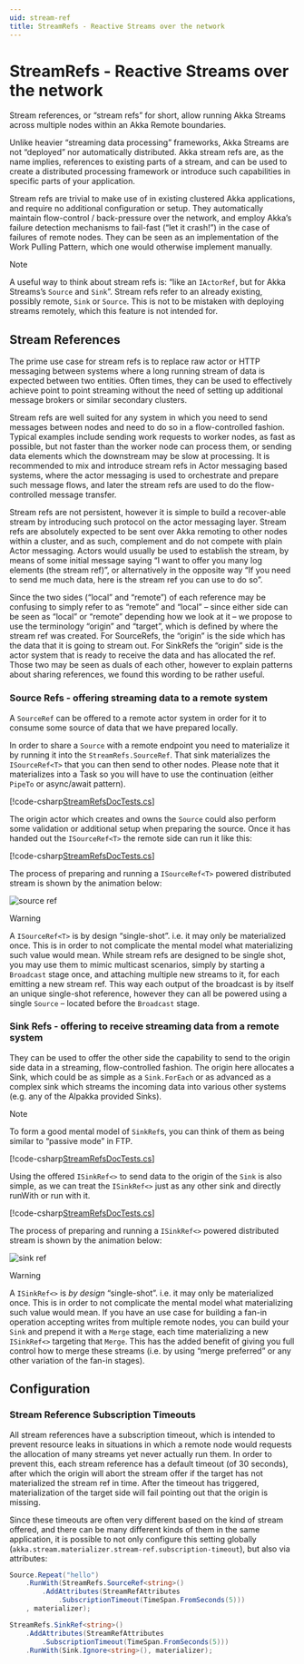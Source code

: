 ```yaml
---
uid: stream-ref
title: StreamRefs - Reactive Streams over the network
---
```


# StreamRefs - Reactive Streams over the network

Stream references, or “stream refs” for short, allow running Akka Streams across multiple nodes within an Akka Remote boundaries.

Unlike heavier “streaming data processing” frameworks, Akka Streams are not “deployed” nor automatically distributed. Akka stream refs are, as the name implies, references to existing parts of a stream, and can be used to create a distributed processing framework or introduce such capabilities in specific parts of your application.

Stream refs are trivial to make use of in existing clustered Akka applications, and require no additional configuration or setup. They automatically maintain flow-control / back-pressure over the network, and employ Akka’s failure detection mechanisms to fail-fast (“let it crash!”) in the case of failures of remote nodes. They can be seen as an implementation of the Work Pulling Pattern, which one would otherwise implement manually.

> [!NOTE]
> A useful way to think about stream refs is: “like an `IActorRef`, but for Akka Streams’s `Source` and `Sink`”. Stream refs refer to an already existing, possibly remote, `Sink` or `Source`. This is not to be mistaken with deploying streams remotely, which this feature is not intended for.

## Stream References

The prime use case for stream refs is to replace raw actor or HTTP messaging between systems where a long running stream of data is expected between two entities. Often times, they can be used to effectively achieve point to point streaming without the need of setting up additional message brokers or similar secondary clusters.

Stream refs are well suited for any system in which you need to send messages between nodes and need to do so in a flow-controlled fashion. Typical examples include sending work requests to worker nodes, as fast as possible, but not faster than the worker node can process them, or sending data elements which the downstream may be slow at processing. It is recommended to mix and introduce stream refs in Actor messaging based systems, where the actor messaging is used to orchestrate and prepare such message flows, and later the stream refs are used to do the flow-controlled message transfer.

Stream refs are not persistent, however it is simple to build a recover-able stream by introducing such protocol on the actor messaging layer. Stream refs are absolutely expected to be sent over Akka remoting to other nodes within a cluster, and as such, complement and do not compete with plain Actor messaging. Actors would usually be used to establish the stream, by means of some initial message saying “I want to offer you many log elements (the stream ref)”, or alternatively in the opposite way “If you need to send me much data, here is the stream ref you can use to do so”.

Since the two sides (“local” and “remote”) of each reference may be confusing to simply refer to as “remote” and “local” – since either side can be seen as “local” or “remote” depending how we look at it – we propose to use the terminology “origin” and “target”, which is defined by where the stream ref was created. For SourceRefs, the “origin” is the side which has the data that it is going to stream out. For SinkRefs the “origin” side is the actor system that is ready to receive the data and has allocated the ref. Those two may be seen as duals of each other, however to explain patterns about sharing references, we found this wording to be rather useful.

### Source Refs - offering streaming data to a remote system

A `SourceRef` can be offered to a remote actor system in order for it to consume some source of data that we have prepared locally.

In order to share a `Source` with a remote endpoint you need to materialize it by running it into the `StreamRefs.SourceRef`. That sink materializes the `ISourceRef<T>` that you can then send to other nodes. Please note that it materializes into a Task so you will have to use the continuation (either `PipeTo` or async/await pattern).

[!code-csharp[StreamRefsDocTests.cs](../../../src/core/Akka.Docs.Tests/Streams/StreamRefsDocTests.cs?name=data-source-actor)]

The origin actor which creates and owns the `Source` could also perform some validation or additional setup when preparing the source. Once it has handed out the `ISourceRef<T>` the remote side can run it like this:

[!code-csharp[StreamRefsDocTests.cs](../../../src/core/Akka.Docs.Tests/Streams/StreamRefsDocTests.cs?name=source-ref-materialization)]

The process of preparing and running a `ISourceRef<T>` powered distributed stream is shown by the animation below:

![source ref](/images/source-ref-animation.gif)

> [!WARNING]
> A `ISourceRef<T>` is by design “single-shot”. i.e. it may only be materialized once. This is in order to not complicate the mental model what materializing such value would mean. While stream refs are designed to be single shot, you may use them to mimic multicast scenarios, simply by starting a `Broadcast` stage once, and attaching multiple new streams to it, for each emitting a new stream ref. This way each output of the broadcast is by itself an unique single-shot reference, however they can all be powered using a single `Source` – located before the `Broadcast` stage.

### Sink Refs - offering to receive streaming data from a remote system

They can be used to offer the other side the capability to send to the origin side data in a streaming, flow-controlled fashion. The origin here allocates a Sink, which could be as simple as a `Sink.ForEach` or as advanced as a complex sink which streams the incoming data into various other systems (e.g. any of the Alpakka provided Sinks).

> [!NOTE]
To form a good mental model of `SinkRef`s, you can think of them as being similar to “passive mode” in FTP.

[!code-csharp[StreamRefsDocTests.cs](../../../src/core/Akka.Docs.Tests/Streams/StreamRefsDocTests.cs?name=data-sink-actor)]

Using the offered `ISinkRef<>` to send data to the origin of the `Sink` is also simple, as we can treat the `ISinkRef<>` just as any other sink and directly runWith or run with it.

[!code-csharp[StreamRefsDocTests.cs](../../../src/core/Akka.Docs.Tests/Streams/StreamRefsDocTests.cs?name=sink-ref-materialization)]

The process of preparing and running a `ISinkRef<>` powered distributed stream is shown by the animation below:

![sink ref](/images/sink-ref-animation.gif)

> [!Warning]
> A `ISinkRef<>` is *by design* “single-shot”. i.e. it may only be materialized once. This is in order to not complicate the mental model what materializing such value would mean. If you have an use case for building a fan-in operation accepting writes from multiple remote nodes, you can build your `Sink` and prepend it with a `Merge` stage, each time materializing a new `ISinkRef<>` targeting that `Merge`. This has the added benefit of giving you full control how to merge these streams (i.e. by using “merge preferred” or any other variation of the fan-in stages).

## Configuration

### Stream Reference Subscription Timeouts

All stream references have a subscription timeout, which is intended to prevent resource leaks in situations in which a remote node would requests the allocation of many streams yet never actually run them. In order to prevent this, each stream reference has a default timeout (of 30 seconds), after which the origin will abort the stream offer if the target has not materialized the stream ref in time. After the timeout has triggered, materialization of the target side will fail pointing out that the origin is missing.

Since these timeouts are often very different based on the kind of stream offered, and there can be many different kinds of them in the same application, it is possible to not only configure this setting globally (`akka.stream.materializer.stream-ref.subscription-timeout`), but also via attributes:

```csharp
Source.Repeat("hello")
    .RunWith(StreamRefs.SourceRef<string>()
        .AddAttributes(StreamRefAttributes
            .SubscriptionTimeout(TimeSpan.FromSeconds(5)))
    , materializer);

StreamRefs.SinkRef<string>()
    .AddAttributes(StreamRefAttributes
        .SubscriptionTimeout(TimeSpan.FromSeconds(5)))
    .RunWith(Sink.Ignore<string>(), materializer);
```
